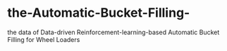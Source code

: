 # the-Automatic-Bucket-Filling-
the data of Data-driven Reinforcement-learning-based Automatic Bucket Filling for Wheel Loaders
